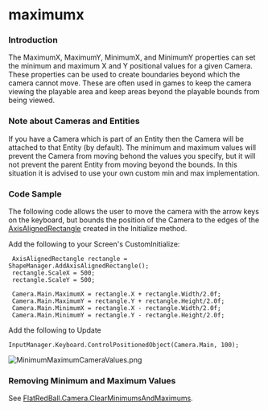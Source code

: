 # maximumx

### Introduction

The MaximumX, MaximumY, MinimumX, and MinimumY properties can set the minimum and maximum X and Y positional values for a given Camera. These properties can be used to create boundaries beyond which the camera cannot move. These are often used in games to keep the camera viewing the playable area and keep areas beyond the playable bounds from being viewed.

### Note about Cameras and Entities

If you have a Camera which is part of an Entity then the Camera will be attached to that Entity (by default). The minimum and maximum values will prevent the Camera from moving behond the values you specify, but it will not prevent the parent Entity from moving beyond the bounds. In this situation it is advised to use your own custom min and max implementation.

### Code Sample

The following code allows the user to move the camera with the arrow keys on the keyboard, but bounds the position of the Camera to the edges of the [AxisAlignedRectangle](../../../../frb/docs/index.php) created in the Initialize method.

Add the following to your Screen's CustomInitialize:

```
 AxisAlignedRectangle rectangle = ShapeManager.AddAxisAlignedRectangle();
 rectangle.ScaleX = 500;
 rectangle.ScaleY = 500;

 Camera.Main.MaximumX = rectangle.X + rectangle.Width/2.0f;
 Camera.Main.MaximumY = rectangle.Y + rectangle.Height/2.0f;
 Camera.Main.MinimumX = rectangle.X - rectangle.Width/2.0f;
 Camera.Main.MinimumY = rectangle.Y - rectangle.Height/2.0f;
```

Add the following to Update

```
InputManager.Keyboard.ControlPositionedObject(Camera.Main, 100);
```

![MinimumMaximumCameraValues.png](../../../../media/migrated\_media-MinimumMaximumCameraValues.png)

### Removing Minimum and Maximum Values

See [FlatRedBall.Camera.ClearMinimumsAndMaximums](../../../../frb/docs/index.php).
